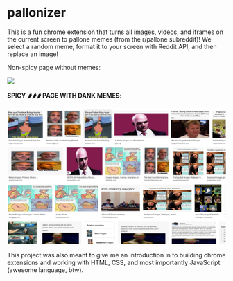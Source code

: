 # pallonizer

This is a fun chrome extension that turns all images, videos, and iframes on the current screen to pallone memes (from the r/pallone subreddit)! We select a random meme, format it to your screen with Reddit API, and then replace an image! 

Non-spicy page without memes: 

<img src = "bland.png"> 

**SPICY 🌶️🌶️🌶️  PAGE WITH DANK MEMES**: 

<img src = "dank.jpg">

This project was also meant to give me an introduction in to building chrome extensions and working with HTML, CSS, and most importantly JavaScript (awesome language, btw). 
